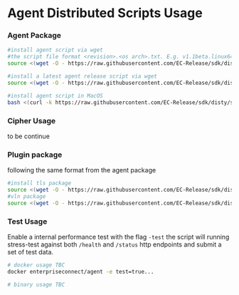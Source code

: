 # Agent Distributed Scripts Usage
### Agent Package
```bash
#install agent script via wget
#the script file format <revision>.<os arch>.txt. E.g. v1.1beta.linux64.txt
source <(wget -O - https://raw.githubusercontent.com/EC-Release/sdk/disty/scripts/agt/v1beta.linux64.txt)

#install a latest agent release script via wget
source <(wget -O - https://raw.githubusercontent.com/EC-Release/sdk/disty/scripts/agt/v1.linux64.txt)

#install agent script in MacOS
bash <(curl -k https://raw.githubusercontent.com/EC-Release/sdk/disty/scripts/agt/v1.darwin.txt)

```
### Cipher Usage
to be continue

### Plugin package
following the same format from the agent package
```bash
#install tls package
source <(wget -O - https://raw.githubusercontent.com/EC-Release/sdk/disty/scripts/plg/tls/v1.linux64.txt)
#vln package
source <(wget -O - https://raw.githubusercontent.com/EC-Release/sdk/disty/scripts/plg/vln/v1.linux64.txt)
```

### Test Usage
Enable a internal performance test with the flag ```-test``` the script will running stress-test against both ```/health``` and ```/status``` http endpoints and submit a set of test data.

```bash
# docker usage TBC
docker enterpriseconnect/agent -e test=true...

# binary usage TBC
```
